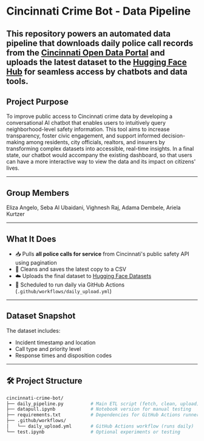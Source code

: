 # Cincinnati Crime Bot - Data Pipeline

This repository powers an automated data pipeline that downloads daily police call records from the [Cincinnati Open Data Portal](https://data.cincinnati-oh.gov/safety/PDI-Police-Data-Initiative-Police-Calls-for-Servic/gexm-h6bt/about_data) and uploads the latest dataset to the [Hugging Face Hub](https://huggingface.co/datasets/mlsystemsg1/cincinnati-crime-data) for seamless access by chatbots and data tools.
--- 
## Project Purpose
To improve public access to Cincinnati crime data by developing a conversational AI chatbot that enables users to intuitively query neighborhood-level safety information. This tool aims to increase transparency, foster civic engagement, and support informed decision-making among residents, city officials, realtors, and insurers by transforming complex datasets into accessible, real-time insights. In a final state, our chatbot would accompany the existing dashboard, so that users can have a more interactive way to view the data and its impact on citizens' lives. 


---
## Group Members
Eliza Angelo, Seba Al Ubaidani, Vighnesh Raj, Adama Dembele, Ariela Kurtzer

---

## What It Does

- 📥 Pulls **all police calls for service** from Cincinnati's public safety API using pagination
- 🧹 Cleans and saves the latest copy to a CSV
- ☁️ Uploads the final dataset to [Hugging Face Datasets](https://huggingface.co/datasets/mlsystemsg1/cincinnati-crime-data)
- 🔁 Scheduled to run daily via GitHub Actions (`.github/workflows/daily_upload.yml`)

---

## Dataset Snapshot

The dataset includes:
- Incident timestamp and location
- Call type and priority level
- Response times and disposition codes

---

## 🛠 Project Structure

```bash
cincinnati-crime-bot/
├── daily_pipeline.py          # Main ETL script (fetch, clean, upload)
├── datapull.ipynb             # Notebook version for manual testing
├── requirements.txt           # Dependencies for GitHub Actions runner
├── .github/workflows/
│   └── daily_upload.yml       # GitHub Actions workflow (runs daily)
└── test.ipynb                 # Optional experiments or testing


